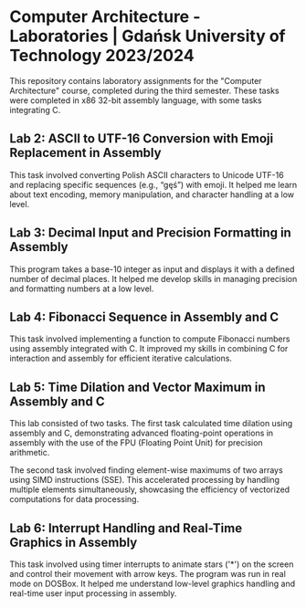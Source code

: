 # Computer Architecture - Laboratories | Gdańsk University of Technology 2023/2024

This repository contains laboratory assignments for the "Computer Architecture" course, completed during the third semester. These tasks were completed in x86 32-bit assembly language, with some tasks integrating C.

## Lab 2: ASCII to UTF-16 Conversion with Emoji Replacement in Assembly

This task involved converting Polish ASCII characters to Unicode UTF-16 and replacing specific sequences (e.g., “gęś”) with emoji. It helped me learn about text encoding, memory manipulation, and character handling at a low level.

## Lab 3: Decimal Input and Precision Formatting in Assembly

This program takes a base-10 integer as input and displays it with a defined number of decimal places. It helped me develop skills in managing precision and formatting numbers at a low level.

## Lab 4: Fibonacci Sequence in Assembly and C

This task involved implementing a function to compute Fibonacci numbers using assembly integrated with C. It improved my skills in combining C for interaction and assembly for efficient iterative calculations.

## Lab 5: Time Dilation and Vector Maximum in Assembly and C

This lab consisted of two tasks. The first task calculated time dilation using assembly and C, demonstrating advanced floating-point operations in assembly with the use of the FPU (Floating Point Unit) for precision arithmetic.

The second task involved finding element-wise maximums of two arrays using SIMD instructions (SSE). This accelerated processing by handling multiple elements simultaneously, showcasing the efficiency of vectorized computations for data processing.

## Lab 6: Interrupt Handling and Real-Time Graphics in Assembly

This task involved using timer interrupts to animate stars ('*') on the screen and control their movement with arrow keys. The program was run in real mode on DOSBox. It helped me understand low-level graphics handling and real-time user input processing in assembly.

